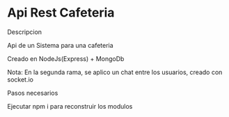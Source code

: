 # Api Rest Cafeteria

Descripcion

Api de un Sistema para una cafeteria

Creado en NodeJs(Express) + MongoDb

Nota: En la segunda rama, se aplico un chat entre los usuarios, creado con socket.io


Pasos necesarios

Ejecutar npm i para reconstruir los modulos


